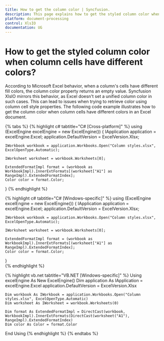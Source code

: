 ```yaml
---
title: How to get the column color | Syncfusion.
description: This page explains how to get the styled column color when column cells have different colors in an Excel document using Syncfusion .NET Excel library (XlsIO).
platform: document-processing
control: XlsIO
documentation: UG
---
```


# How to get the styled column color when column cells have different colors?

According to Microsoft Excel behavior, when a column's cells have different fill colors, the column color property returns an empty value. Syncfusion XlsIO mirrors this behavior, as Excel doesn't set a unified column color in such cases. This can lead to issues when trying to retrieve color using column cell style properties.
The following code example illustrates how to get the column color when column cells have different colors in an Excel document.

{% tabs %}
{% highlight c# tabtitle="C# [Cross-platform]" %}
using (ExcelEngine excelEngine = new ExcelEngine())
{
    IApplication application = excelEngine.Excel;
    application.DefaultVersion = ExcelVersion.Xlsx;

    IWorkbook workbook = application.Workbooks.Open("Column styles.xlsx", ExcelOpenType.Automatic);

    IWorksheet worksheet = workbook.Worksheets[0];

    ExtendedFormatImpl format = (workbook as WorkbookImpl).InnerExtFormats[(worksheet["A1"] as RangeImpl).ExtendedFormatIndex];
    Color color = format.Color;
}
{% endhighlight %}

{% highlight c# tabtitle="C# [Windows-specific]" %}
using (ExcelEngine excelEngine = new ExcelEngine())
{
    IApplication application = excelEngine.Excel;
    application.DefaultVersion = ExcelVersion.Xlsx;
                    
    IWorkbook workbook = application.Workbooks.Open("Column styles.xlsx", ExcelOpenType.Automatic);

    IWorksheet worksheet = workbook.Worksheets[0];

    ExtendedFormatImpl format = (workbook as WorkbookImpl).InnerExtFormats[(worksheet["A1"] as RangeImpl).ExtendedFormatIndex];
    Color color = format.Color;
}  
{% endhighlight %}

{% highlight vb.net tabtitle="VB.NET [Windows-specific]" %}
Using excelEngine As New ExcelEngine()
    Dim application As IApplication = excelEngine.Excel
    application.DefaultVersion = ExcelVersion.Xlsx

    Dim workbook As IWorkbook = application.Workbooks.Open("Column styles.xlsx", ExcelOpenType.Automatic)
    Dim worksheet As IWorksheet = workbook.Worksheets(0)

    Dim format As ExtendedFormatImpl = DirectCast(workbook, WorkbookImpl).InnerExtFormats(DirectCast(worksheet("A1"), RangeImpl).ExtendedFormatIndex)
    Dim color As Color = format.Color

End Using
{% endhighlight %}
{% endtabs %}